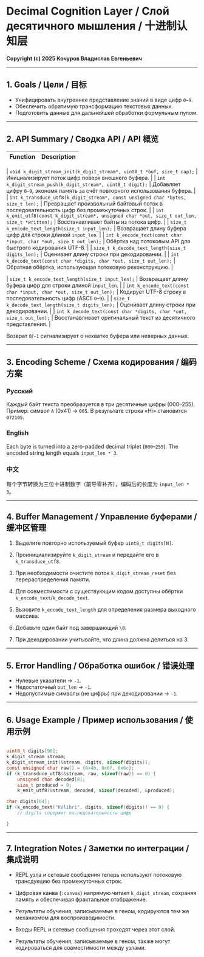# Decimal Cognition Layer / Слой десятичного мышления / 十进制认知层

**Copyright (c) 2025 Кочуров Владислав Евгеньевич**

---

## 1. Goals / Цели / 目标

- Унифицировать внутреннее представление знаний в виде цифр `0–9`.
- Обеспечить обратимую трансформацию текстовых данных.
- Подготовить данные для дальнейшей обработки формульным пулом.

---

## 2. API Summary / Сводка API / API 概览

| Function | Description |
|----------|-------------|

| `void k_digit_stream_init(k_digit_stream*, uint8_t *buf, size_t cap);` | Инициализирует поток цифр поверх внешнего буфера. |
| `int k_digit_stream_push(k_digit_stream*, uint8_t digit);` | Добавляет цифру `0–9`, экономя память за счёт повторного использования буфера. |
| `int k_transduce_utf8(k_digit_stream*, const unsigned char *bytes, size_t len);` | Превращает произвольный байтовый поток в последовательность цифр без промежуточных строк. |
| `int k_emit_utf8(const k_digit_stream*, unsigned char *out, size_t out_len, size_t *written);` | Восстанавливает байты из потока цифр. |
| `size_t k_encode_text_length(size_t input_len);` | Возвращает длину буфера цифр для строки длиной `input_len`. |
| `int k_encode_text(const char *input, char *out, size_t out_len);` | Обёртка над потоковым API для быстрого кодирования UTF-8. |
| `size_t k_decode_text_length(size_t digits_len);` | Оценивает длину строки при декодировании. |
| `int k_decode_text(const char *digits, char *out, size_t out_len);` | Обратная обёртка, использующая потоковую реконструкцию. |

| `size_t k_encode_text_length(size_t input_len);` | Возвращает длину буфера цифр для строки длиной `input_len`. |
| `int k_encode_text(const char *input, char *out, size_t out_len);` | Кодирует UTF-8 строку в последовательность цифр (ASCII `0`–`9`). |
| `size_t k_decode_text_length(size_t digits_len);` | Оценивает длину строки при декодировании. |
| `int k_decode_text(const char *digits, char *out, size_t out_len);` | Восстанавливает оригинальный текст из десятичного представления. |


Возврат `0`/`-1` сигнализирует о нехватке буфера или неверных данных.

---

## 3. Encoding Scheme / Схема кодирования / 编码方案

### Русский
Каждый байт текста преобразуется в три десятичные цифры (000–255). Пример: символ `A` (0x41) → `065`. В результате строка «Hi» становится `072105`.

### English
Each byte is turned into a zero-padded decimal triplet (`000`–`255`). The encoded string length equals `input_len * 3`.

### 中文
每个字节转换为三位十进制数字（前导零补齐），编码后的长度为 `input_len * 3`。

---

## 4. Buffer Management / Управление буферами / 缓冲区管理


1. Выделите повторно используемый буфер `uint8_t digits[N]`.
2. Проинициализируйте `k_digit_stream` и передайте его в `k_transduce_utf8`.
3. При необходимости очистите поток `k_digit_stream_reset` без перераспределения памяти.
4. Для совместимости с существующим кодом доступны обёртки `k_encode_text`/`k_decode_text`.

1. Вызовите `k_encode_text_length` для определения размера выходного массива.
2. Добавьте один байт под завершающий `\0`.
3. При декодировании учитывайте, что длина должна делиться на 3.


---

## 5. Error Handling / Обработка ошибок / 错误处理

- Нулевые указатели → `-1`.
- Недостаточный `out_len` → `-1`.
- Недопустимые символы (не цифры) при декодировании → `-1`.

---

## 6. Usage Example / Пример использования / 使用示例

```c

uint8_t digits[96];
k_digit_stream stream;
k_digit_stream_init(&stream, digits, sizeof(digits));
const unsigned char raw[] = {0x4b, 0x6f, 0x6c};
if (k_transduce_utf8(&stream, raw, sizeof(raw)) == 0) {
    unsigned char decoded[8];
    size_t produced = 0;
    k_emit_utf8(&stream, decoded, sizeof(decoded), &produced);

char digits[64];
if (k_encode_text("Kolibri", digits, sizeof(digits)) == 0) {
    // digits содержит последовательность цифр

}
```

---

## 7. Integration Notes / Заметки по интеграции / 集成说明


- REPL узла и сетевые сообщения теперь используют потоковую трансдукцию без промежуточных строк.
- Цифровая канва (`:canvas`) напрямую читает `k_digit_stream`, сохраняя память и обеспечивая фрактальное отображение.
- Результаты обучения, записываемые в геном, кодируются тем же механизмом для воспроизводимости.

- Входы REPL и сетевые сообщения проходят через этот слой.
- Результаты обучения, записываемые в геном, также могут кодироваться для совместимости между узлами.


